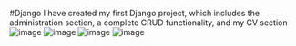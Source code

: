 #Django
I have created my first Django project, which includes the administration section, a complete CRUD functionality, and my CV section
![image](https://github.com/Malekkk25/DjangoPortfolio/assets/98125803/1fd5cc68-b4ca-4124-b762-55cd1040ffed)
![image](https://github.com/Malekkk25/DjangoPortfolio/assets/98125803/c25e2513-daf4-42ae-bca1-bca9ff1ec158)
![image](https://github.com/Malekkk25/DjangoPortfolio/assets/98125803/91f681c0-bd15-4732-a3f4-e6767a1556a6)
![image](https://github.com/Malekkk25/DjangoPortfolio/assets/98125803/530636c0-1c93-4830-adcf-70422eb5c658)




